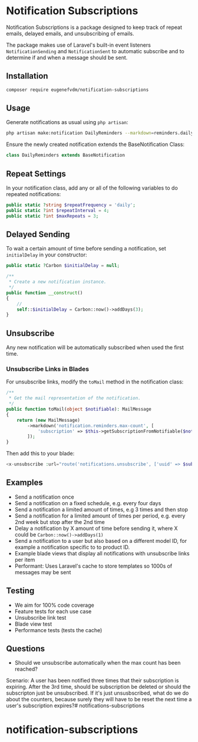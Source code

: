 # Notification Subscriptions

Notification Subscriptions is a package designed to keep track of repeat emails, delayed emails, and unsubscribing of emails.

The package makes use of Laravel's built-in event listeners `NotificationSending` and `NotificationSent` to automatic subscribe and to determine if and when a message should be sent.

## Installation

```bash
composer require eugenefvdm/notification-subscriptions
```

## Usage

Generate notifications as usual using `php artisan`:

```bash
php artisan make:notification DailyReminders --markdown=reminders.daily
```

Ensure the newly created notification extends the BaseNotification Class:

```php
class DailyReminders extends BaseNotification
```

## Repeat Settings

In your notification class, add any or all of the following variables to do repeated notifications:

```php
public static ?string $repeatFrequency = 'daily';
public static ?int $repeatInterval = 4;
public static ?int $maxRepeats = 3;
```

## Delayed Sending

To wait a certain amount of time before sending a notification, set `initialDelay` in your constructor:

```php
public static ?Carbon $initialDelay = null;

/**
 * Create a new notification instance.
 */
public function __construct()
{
    //
    self::$initialDelay = Carbon::now()->addDays(3);
}
```

## Unsubscribe

Any new notification will be automatically subscribed when used the first time.

### Unsubscribe Links in Blades

For unsubscribe links, modify the `toMail` method in the notification class:

```php
/**
 * Get the mail representation of the notification.
 */
public function toMail(object $notifiable): MailMessage
{
    return (new MailMessage)
        ->markdown('notification.reminders.max-count', [
            'subscription' => $this->getSubscriptionFromNotifiable($notifiable)
        ]);
}
```

Then add this to your blade:

```php
<x-unsubscribe :url="route('notifications.unsubscribe', ['uuid' => $subscription->uuid])" />
```

## Examples

- Send a notification once
- Send a notification on a fixed schedule, e.g. every four days
- Send a notification a limited amount of times, e.g 3 times and then stop
- Send a notification for a limited amount of times per period, e.g. every 2nd week but stop after the 2nd time
- Delay a notification by X amount of time before sending it, where X could be `Carbon::now()->addDays(1)`
- Send a notification to a user but also based on a different model ID, for example a notification specific to to product ID.
- Example blade views that display all notifications with unsubscribe links per item
- Performant: Uses Laravel's cache to store templates so 1000s of messages may be sent

## Testing

- We aim for 100% code coverage
- Feature tests for each use case
- Unsubscribe link test
- Blade view test
- Performance tests (tests the cache)

## Questions

- Should we unsubscribe automatically when the max count has been reached?

Scenario: A user has been notified three times that their subscription is expiring. After the 3rd time, should be subscription be deleted or should the subscripton just be unsubscribed. If it's just unsusbscribed, what do we do about the counters, because surely they will have to be reset the next time a user's subscription expires?# notifications-subscriptions
# notification-subscriptions

